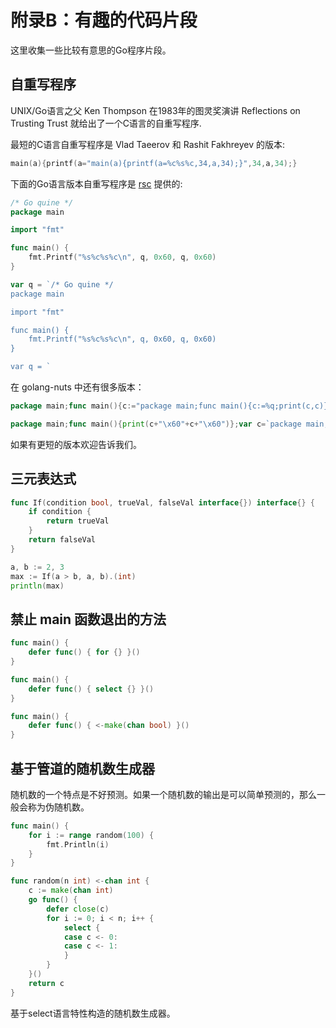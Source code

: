 # 附录B：有趣的代码片段

这里收集一些比较有意思的Go程序片段。

## 自重写程序

UNIX/Go语言之父 Ken Thompson 在1983年的图灵奖演讲 Reflections on Trusting Trust 就给出了一个C语言的自重写程序.

最短的C语言自重写程序是 Vlad Taeerov 和 Rashit Fakhreyev 的版本:

```c
main(a){printf(a="main(a){printf(a=%c%s%c,34,a,34);}",34,a,34);}
```

下面的Go语言版本自重写程序是 [rsc](https://research.swtch.com/zip) 提供的:

```go
/* Go quine */
package main

import "fmt"

func main() {
	fmt.Printf("%s%c%s%c\n", q, 0x60, q, 0x60)
}

var q = `/* Go quine */
package main

import "fmt"

func main() {
	fmt.Printf("%s%c%s%c\n", q, 0x60, q, 0x60)
}

var q = `
```

在 golang-nuts 中还有很多版本：

```go
package main;func main(){c:="package main;func main(){c:=%q;print(c,c)}";print(c,c)}
```

```go
package main;func main(){print(c+"\x60"+c+"\x60")};var c=`package main;func main(){print(c+"\x60"+c+"\x60")};var c=`
```

如果有更短的版本欢迎告诉我们。

## 三元表达式

```go
func If(condition bool, trueVal, falseVal interface{}) interface{} {
	if condition {
		return trueVal
	}
	return falseVal
}

a, b := 2, 3
max := If(a > b, a, b).(int)
println(max)
```

## 禁止 main 函数退出的方法

```go
func main() {
	defer func() { for {} }()
}

func main() {
	defer func() { select {} }()
}

func main() {
	defer func() { <-make(chan bool) }()
}
```

## 基于管道的随机数生成器

随机数的一个特点是不好预测。如果一个随机数的输出是可以简单预测的，那么一般会称为伪随机数。

```go
func main() {
	for i := range random(100) {
		fmt.Println(i)
	}
}

func random(n int) <-chan int {
	c := make(chan int)
	go func() {
		defer close(c)
		for i := 0; i < n; i++ {
			select {
			case c <- 0:
			case c <- 1:
			}
		}
	}()
	return c
}
```

基于select语言特性构造的随机数生成器。
